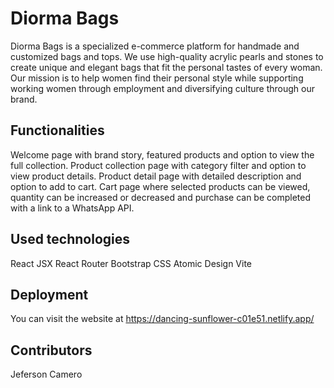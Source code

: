 # Diorma Bags
Diorma Bags is a specialized e-commerce platform for handmade and customized bags and tops. We use high-quality acrylic pearls and stones to create unique and elegant bags that fit the personal tastes of every woman. Our mission is to help women find their personal style while supporting working women through employment and diversifying culture through our brand.

## Functionalities
Welcome page with brand story, featured products and option to view the full collection. Product collection page with category filter and option to view product details. Product detail page with detailed description and option to add to cart. Cart page where selected products can be viewed, quantity can be increased or decreased and purchase can be completed with a link to a WhatsApp API.

## Used technologies
React JSX React Router Bootstrap CSS Atomic Design Vite

## Deployment
You can visit the website at https://dancing-sunflower-c01e51.netlify.app/

## Contributors
Jeferson Camero
